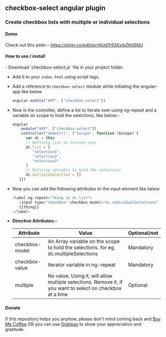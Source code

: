 <h2>checkbox-select angular plugin</h2>
<h3>Create checkbox lists with multiple or individual selections</h3>
<h4>Demo</h4>
<p>
   Check out this plnkr:- <a href="https://plnkr.co/edit/prrHUd7r93XxIpZKdSNU">https://plnkr.co/edit/prrHUd7r93XxIpZKdSNU</a>
</p>

<h4>How to use / install</h4>
- Download `checkbox-select.js` file in your project folder.

- Add it to your `index.html` using script tags.

- Add a reference to `checkbox-select` module while initiating the angular-app like below
   ````javascript
   angular.module("APP", ["checkbox-select"])         

   ````

- Now in the controller, define a list to iterate over using ng-repeat and a variable on scope to hold the selections, like below:-
   ````javascript
   angular
      .module("APP", ["checkbox-select"])
      .controller("demoCtrl", ["$scope", function ($scope) {
         var dc = this
         // Defining list to iterate over
         dc.list = [
            "selection1",
            "selection2",
            "selection3"
         ]
         // Defining variable to hold the selections
         dc.multipleSelection = []
      }])
   ````

- Now you can add the following attributes to the input element like below
   ````javascript
   <label ng-repeat="thing in dc.list">
      <input type="checkbox" checkbox-model="dc.individualSelections" checkbox-value="thing" multiple>
      {{thing}}
   </label>
   ````

- <strong>Directive Attributes:-</strong><br>
   <table>
      <thead>
         <tr>
            <th>Attribute</th>
            <th>Value</th>
            <th>Optional/not</th>                  
         </tr>
      </thead>
      <tbody>
         <tr>
            <td>checkbox-model</td>
            <td>An Array variable on the scope to hold the selections. for eg. dc.multipleSelections</td>
            <td>Mandatory</td>
         </tr>
         <tr>
            <td>checkbox-value</td>
            <td>Iterator variable in ng-repeat</td>
            <td>Mandatory</td>
         </tr>
         <tr>
            <td>multiple</td>
            <td>No value. Using it, will allow multiple selections. Remove it, if you want to select on checkbox at a time</td>
            <td>Optional</td>
         </tr>
      </tbody>
   </table>

<h4>Donate</h4>
<p>If this repository helps you anyhow, please don't mind coming back and 
   <a href="https://www.paypal.com/cgi-bin/webscr?cmd=_s-xclick&hosted_button_id=F3QQCWFPWHBYE" target="_blank">Buy Me Coffee</a>
OR you can use 
   <a href="https://gratipay.com/~xcelancer/" target="_blank">Gratipay</a>
to show your appreciation and gratitude.
</p>